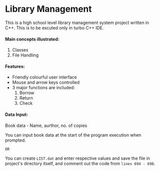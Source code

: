 # Library Management
This is a high school level library management system project written in C++. This is to be excuted only in turbo C++ IDE.
#### Main concepts illustrated:
1. Classes
2. File Handling 

#### Features:
- Friendly colourful user interface
- Mouse and arrow keys controlled
- 3 major functions are included: 
  1. Borrow
  2. Return
  3. Check

#### Data Input: 
Book data - Name, aurthor, no. of copies 

You can input book data at the start of the program execution when prompted.

  ``OR``

You can create ```LIST.dat``` and enter respective values and save the file in project's directory itself, and comment out the code from ``lines 694 - 698``. 

